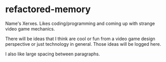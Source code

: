 # refactored-memory

Name's Xerxes. Likes coding/programming and coming up with strange video game mechanics. 

There will be ideas that I think are cool or fun from a video game design perspective or just technology in general.
Those ideas will be logged here.




I also like large spacing between paragraphs.
